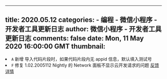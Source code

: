 
---
title: 2020.05.12
categories: 
    - 编程
    - 微信小程序 - 开发者工具更新日志
author: 微信小程序 - 开发者工具更新日志
comments: false
date: Mon, 11 May 2020 16:00:00 GMT
thumbnail: 
---

<div>   
<li><code>A</code> 新增 导入代码片段时，如果代码片段内无 appid 信息，默认填入测试号</li> <li><code>F</code> 修复 1.02.2005112 Nightly 的 Network 面板不显示云开发请求的问题 <a href="https://developers.weixin.qq.com/community/develop/doc/000a2a977bcf105b625a50b4451400" target="_blank" rel="noopener noreferrer">反馈详情<span></span></a></li>  
</div>
            